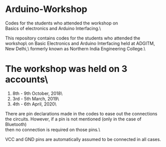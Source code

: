 # Arduino-Workshop
Codes for the students who attended the workshop on\
Basics of electronics and Arduino Interfacing.\

This repository contains codes for the students who attended the workshop\ 
on Basic Electronics and Arduino Interfacing held at ADGITM, New Delhi,\ 
formerly known as Northern India Engineering College.\

# The workshop was held on 3 accounts\
1. 8th - 9th October, 2018\
2. 3rd - 5th March, 2019\
3. 4th - 6th April, 2020\

There are pin declarations made in the codes to ease out the connections\
the circuits. However, if a pin is not mentioned (only in the case of Bluetooth)\
then no connection is required on those pins.\

VCC and GND pins are automatically assumed to be connected in all cases.


